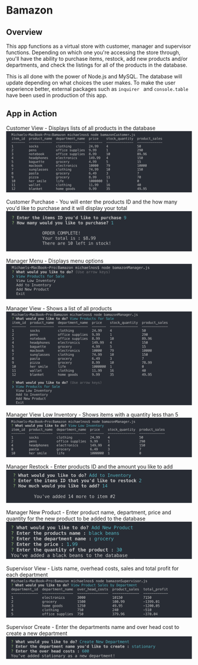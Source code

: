 # Bamazon

## Overview

This app functions as a virtual store with customer, manager and supervisor functions. Depending on which one you're accessing the store through, you'll have the ability to purchase items, restock, add new products and/or departments, and check the listings for all of the products in the database. 

This is all done with the power of Node.js and MySQL. The database will update depending on what choices the user makes. To make the user experience better, external packages such as `inquirer ` and `console.table` have been used in production of this app.

## App in Action

Customer View - Displays lists of all products in the database
![Customer-View](./images/customer-products.png)

Customer Purchase - You will enter the products ID and the how many you'd like to purchase and it will display your total
![Customer-Purchase](./images/customer-purchase.png)

Manager Menu - Displays menu options
![Manager-Menu](./images/manager-menu.png)

Manager View - Shows a list of all products
![Manager-View](./images/manager-view.png)

Manager View Low Inventory - Shows items with a quantity less than 5
![Manager-View-Low](./images/manager-view-low.png)

Manager Restock - Enter products ID and the amount you like to add
![Manager-Restock](./images/manager-restock.png)

Manager New Product - Enter product name, department, price and quantity for the new product to be added to the database
![Manager-New-Product](./images/manager-new-product.png)

Supervisor View - Lists name, overhead costs, sales and total profit for each department
![Supervisor-View](./images/supervisor-view.png)

Supervisor Create - Enter the departments name and over head cost to create a new department
![Supervisor-Create](./images/supervisor-create.png)